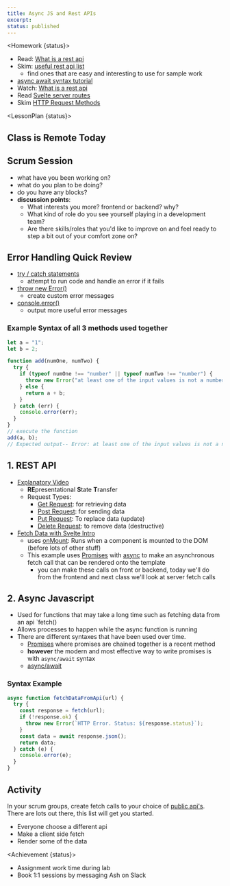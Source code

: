 ```yaml
---
title: Async JS and Rest APIs
excerpt:
status: published
---
```


<script>
	import Homework from "$lib/components/Homework.svelte";
	import LessonPlan from "$lib/components/LessonPlan.svelte";
	import Achievement from "$lib/components/Achievement.svelte";
</script>

<Homework {status}>

- Read: [What is a rest api](https://www.redhat.com/en/topics/api/what-is-a-rest-api)
- Skim: [useful rest api list](https://rapidapi.com/blog/most-popular-api/)
  - find ones that are easy and interesting to use for sample work
- [async await syntax tutorial](https://javascript.info/async-await)
- Watch: [What is a rest api](https://www.youtube.com/watch?v=PfujVETI-i4)
- Read [Svelte server routes](https://kit.svelte.dev/docs/routing#server)
- Skim [HTTP Request Methods](https://developer.mozilla.org/en-US/docs/Web/HTTP/Methods)

</Homework>

<LessonPlan {status}>

<h2>Class is Remote Today</h2>

<h2 id="scrum-meeting">Scrum Session</h2>

- what have you been working on?
- what do you plan to be doing?
- do you have any blocks?
- **discussion points**:
  - What interests you more? frontend or backend? why?
  - What kind of role do you see yourself playing in a development team?
  - Are there skills/roles that you'd like to improve on and feel ready to step a bit out of your comfort zone on?

<h2>Error Handling Quick Review</h2>

- [try / catch statements](https://developer.mozilla.org/en-US/docs/Web/JavaScript/Reference/Statements/try...catch)
  - attempt to run code and handle an error if it fails
- [throw new Error()](https://developer.mozilla.org/en-US/docs/Web/JavaScript/Reference/Statements/throw)
  - create custom error messages
- [console.error()](https://developer.mozilla.org/en-US/docs/Web/API/console/error)
  - output more useful error messages

### Example Syntax of all 3 methods used together

```js
let a = "1";
let b = 2;

function add(numOne, numTwo) {
  try {
    if (typeof numOne !== "number" || typeof numTwo !== "number") {
      throw new Error("at least one of the input values is not a number");
    } else {
      return a + b;
    }
  } catch (err) {
    console.error(err);
  }
}
// execute the function
add(a, b);
// Expected output-- Error: at least one of the input values is not a number
```

<h2 id="rest-api"> 1. REST API</h2>

- [Explanatory Video](https://youtu.be/PfujVETI-i4?si=qcRbOcBk-tRWHwz0)
  - **RE**presentational **S**tate **T**ransfer
  - Request Types:
    - [Get Request](https://developer.mozilla.org/en-US/docs/Web/HTTP/Methods/GET): for retrieving data
    - [Post Request](https://developer.mozilla.org/en-US/docs/Web/HTTP/Methods/POST): for sending data
    - [Put Request](https://developer.mozilla.org/en-US/docs/Web/HTTP/Methods/PUT): To replace data (update)
    - [Delete Request](https://developer.mozilla.org/en-US/docs/Web/HTTP/Methods/DELETE): to remove data (destructive)
- [Fetch Data with Svelte Intro](https://svelte.dev/repl/cb31be94ea444b41a11d1320d16ba6dc?version=3.32.3)
  - uses [onMount](https://svelte.dev/docs/svelte#onmount): Runs when a component is mounted to the DOM (before lots of other stuff)
  - This example uses [Promises](https://developer.mozilla.org/en-US/docs/Web/JavaScript/Reference/Global_Objects/Promise) with [async](https://svelte.dev/repl/7e175db016b74c4ba4688c76114866c9?version=3.23.0) to make an asynchronous fetch call that can be rendered onto the template
    - you can make these calls on front or backend, today we'll do from the frontend and next class we'll look at server fetch calls

<h2 id="async-js">2. Async Javascript</h2>

- Used for functions that may take a long time such as fetching data from an api `fetch()
- Allows processes to happen while the async function is running
- There are different syntaxes that have been used over time.
  - [Promises](https://developer.mozilla.org/en-US/docs/Web/JavaScript/Reference/Global_Objects/Promise) where promises are chained together is a recent method
  - **however** the modern and most effective way to write promises is with `async/await` syntax
  - [async/await](https://developer.mozilla.org/en-US/docs/Web/JavaScript/Reference/Statements/async_function)

### Syntax Example

```js
async function fetchDataFromApi(url) {
  try {
    const response = fetch(url);
    if (!response.ok) {
      throw new Error(`HTTP Error. Status: ${response.status}`);
    }
    const data = await response.json();
    return data;
  } catch (e) {
    console.error(e);
  }
}
```

<h2>Activity</h2>

In your scrum groups, create fetch calls to your choice of [public api's](https://apipheny.io/free-api/). There are lots out there, this list will get you started.

- Everyone choose a different api
- Make a client side fetch
- Render some of the data

</LessonPlan>

<Achievement {status}>

- Assignment work time during lab
- Book 1:1 sessions by messaging Ash on Slack

</Achievement>
